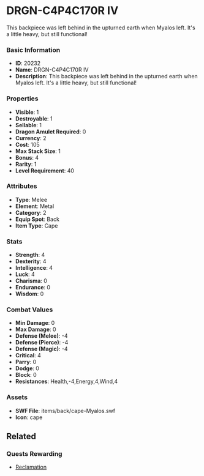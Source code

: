 # DRGN-C4P4C170R IV

This backpiece was left behind in the upturned earth when Myalos left. It's a little heavy, but still functional!

### Basic Information

- **ID**: 20232
- **Name**: DRGN-C4P4C170R IV
- **Description**: This backpiece was left behind in the upturned earth when Myalos left. It&#039;s a little heavy, but still functional!

### Properties

- **Visible**: 1
- **Destroyable**: 1
- **Sellable**: 1
- **Dragon Amulet Required**: 0
- **Currency**: 2
- **Cost**: 105
- **Max Stack Size**: 1
- **Bonus**: 4
- **Rarity**: 1
- **Level Requirement**: 40

### Attributes

- **Type**: Melee
- **Element**: Metal
- **Category**: 2
- **Equip Spot**: Back
- **Item Type**: Cape

### Stats

- **Strength**: 4
- **Dexterity**: 4
- **Intelligence**: 4
- **Luck**: 4
- **Charisma**: 0
- **Endurance**: 0
- **Wisdom**: 0

### Combat Values

- **Min Damage**: 0
- **Max Damage**: 0
- **Defense (Melee)**: -4
- **Defense (Pierce)**: -4
- **Defense (Magic)**: -4
- **Critical**: 4
- **Parry**: 0
- **Dodge**: 0
- **Block**: 0
- **Resistances**: Health,-4,Energy,4,Wind,4

### Assets

- **SWF File**: items/back/cape-Myalos.swf
- **Icon**: cape

## Related

### Quests Rewarding

- [Reclamation](../quests/1823-reclamation.md)

